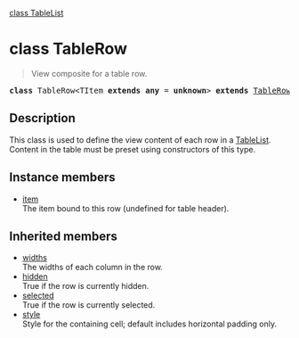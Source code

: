 [class TableList](TableList.md)

# class TableRow

> View composite for a table row.

<pre class="docgen_signature"><b>class</b> TableRow&lt;TItem <b>extends</b> <b>any</b> = <b>unknown</b>&gt; <b>extends</b> <a href="TableRow_base.md">TableRow_base</a>;</pre>

## Description

This class is used to define the view content of each row in a [TableList](TableList.md). Content in the table must be preset using constructors of this type.

## Instance members

- [<!--{ref:property}-->item](TableRow_item.md) \
    The item bound to this row (undefined for table header).

## Inherited members

- [<!--{ref:property}-->widths](TableRow_base_widths.md) \
    The widths of each column in the row.
- [<!--{ref:property}-->hidden](TableRow_base_hidden.md) \
    True if the row is currently hidden.
- [<!--{ref:property}-->selected](TableRow_base_selected.md) \
    True if the row is currently selected.
- [<!--{ref:property}-->style](TableRow_base_style.md) \
    Style for the containing cell; default includes horizontal padding only.